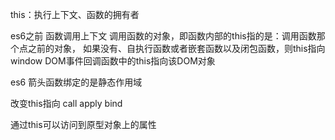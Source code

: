 
this：执行上下文、函数的拥有者


es6之前
函数调用上下文
调用函数的对象，即函数内部的this指的是：调用函数那个点之前的对象，
如果没有、自执行函数或者嵌套函数以及闭包函数，则this指向window
DOM事件回调函数中的this指向该DOM对象

es6
箭头函数绑定的是静态作用域

改变this指向
call apply bind

通过this可以访问到原型对象上的属性